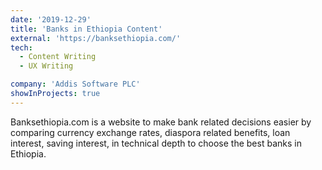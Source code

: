 ```yaml
---
date: '2019-12-29'
title: 'Banks in Ethiopia Content'
external: 'https://banksethiopia.com/'
tech:
  - Content Writing
  - UX Writing

company: 'Addis Software PLC'
showInProjects: true
---
```


Banksethiopia.com is a website to make bank related decisions easier by comparing currency exchange rates, diaspora related benefits, loan interest, saving interest, in technical depth to choose the best banks in Ethiopia.
